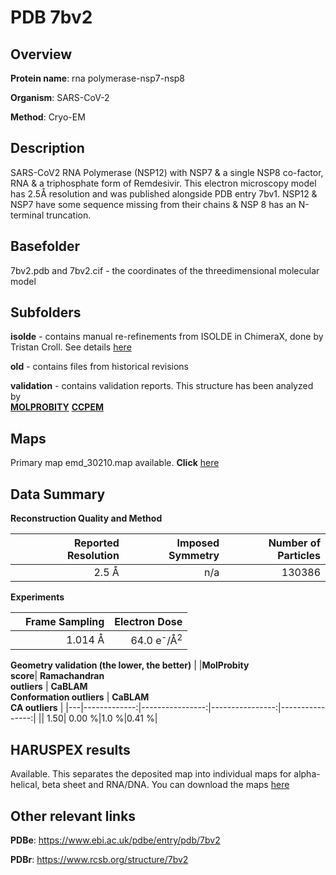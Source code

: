 # PDB 7bv2

## Overview

**Protein name**: rna polymerase-nsp7-nsp8

**Organism**: SARS-CoV-2

**Method**: Cryo-EM

## Description

SARS-CoV2 RNA Polymerase (NSP12) with NSP7 & a single NSP8 co-factor, RNA & a triphosphate form of Remdesivir. This electron microscopy model has 2.5Å resolution and was published alongside PDB entry 7bv1. NSP12 & NSP7 have some sequence missing from their chains & NSP 8 has an N-terminal truncation.

## Basefolder

7bv2.pdb and 7bv2.cif - the coordinates of the threedimensional molecular model

## Subfolders

**isolde** - contains manual re-refinements from ISOLDE in ChimeraX, done by Tristan Croll. See details [here](https://github.com/thorn-lab/coronavirus_structural_task_force/blob/master/pdb/rna_polymerase-nsp7-nsp8/SARS-CoV-2/7bv2/isolde/directory_info.txt)

**old** - contains files from historical revisions

**validation** - contains validation reports. This structure has been analyzed by <br>  [**MOLPROBITY**](https://github.com/thorn-lab/coronavirus_structural_task_force/tree/master/pdb/rna_polymerase-nsp7-nsp8/SARS-CoV-2/7bv2/validation/molprobity)   [**CCPEM**](https://github.com/thorn-lab/coronavirus_structural_task_force/tree/master/pdb/rna_polymerase-nsp7-nsp8/SARS-CoV-2/7bv2/validation/ccpem-validation) 



## Maps

Primary map emd_30210.map available. **Click** [here](http://ftp.wwpdb.org/pub/emdb/structures/EMD-30210/map/) 

## Data Summary
**Reconstruction Quality and Method**

|   | Reported Resolution | Imposed Symmetry | Number of Particles |
|---|-------------:|----------------:|--------------:|
|   |2.5 Å|n/a|130386|

**Experiments**

|   | Frame Sampling | Electron Dose |
|---|-------------:|----------------:|
|   |1.014 Å|64.0 e<sup>-</sup>/Å<sup>2</sup>|

**Geometry validation (the lower, the better)**
|   |**MolProbity<br>score**| **Ramachandran<br>outliers** | **CaBLAM<br>Conformation outliers** | **CaBLAM<br>CA outliers** |
|---|-------------:|----------------:|----------------:|----------------:|
||  1.50|  0.00 %|1.0 %|0.41 %|

## HARUSPEX results

Available. This separates the deposited map into individual maps for alpha-helical, beta sheet and RNA/DNA. You can download the maps [here](https://zenodo.org/record/3820094)

## Other relevant links 
**PDBe**:  https://www.ebi.ac.uk/pdbe/entry/pdb/7bv2
 
**PDBr**: https://www.rcsb.org/structure/7bv2 
